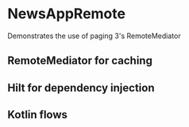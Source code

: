 # NewsAppRemote
Demonstrates the use of paging 3's RemoteMediator

## RemoteMediator for caching
## Hilt for dependency injection
## Kotlin flows

